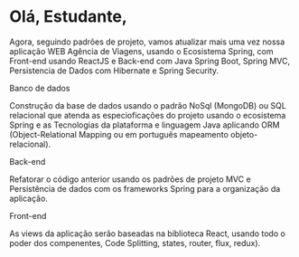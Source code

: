 # Olá, Estudante, 

Agora, seguindo padrões de projeto, vamos atualizar mais uma vez nossa aplicação WEB Agência de Viagens, usando o Ecosistema Spring, com Front-end usando ReactJS e Back-end com Java Spring Boot, Spring MVC,  Persistencia de Dados com Hibernate e Spring Security. 

Banco de dados  

Construção da base de dados usando o padrão NoSql (MongoDB) ou SQL relacional que atenda as especioficações do projeto usando o ecosistema Spring e as Tecnologias da plataforma e linguagem Java aplicando ORM (Object-Relational Mapping ou em português mapeamento objeto-relacional).  

 

Back-end  

Refatorar o código anterior usando os padrões de projeto MVC e Persistência de dados com os frameworks Spring para a organização da aplicação. 

  

Front-end 

 

As views da aplicação serão baseadas na biblioteca React, usando todo o poder dos compenentes, Code Splitting, states, router, flux, redux). 
